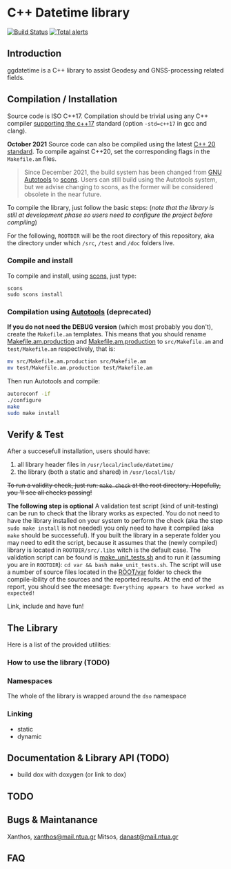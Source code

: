 # C++ Datetime library

[![Build Status](https://travis-ci.com/xanthospap/ggdatetime.svg?branch=master)](https://travis-ci.com/xanthospap/ggdatetime)
[![Total alerts](https://img.shields.io/lgtm/alerts/g/xanthospap/ggdatetime.svg?logo=lgtm&logoWidth=18)](https://lgtm.com/projects/g/xanthospap/ggdatetime/alerts/)

## Introduction

ggdatetime is a C++ library to assist Geodesy and GNSS-processing related
fields.

## Compilation / Installation

Source code is ISO C++17. Compilation should be trivial using any C++ compiler
[supporting the c++17](https://en.wikipedia.org/wiki/C%2B%2B17#Compiler_support) 
standard (option `-std=c++17` in gcc and clang).

**October 2021** Source code can also be compiled using the latest 
[C++ 20 standard](https://en.cppreference.com/w/cpp/20). To compile against
C++20, set the corresponding flags in the `Makefile.am` files.

> Since December 2021, the build system has been changed from [GNU Autotools](https://www.gnu.org/software/automake/manual/html_node/Autotools-Introduction.html)
> to [scons](https://scons.org/). Users can still build using the Autotools system, but
> we advise changing to scons, as the former will be considered obsolete in the near
> future. 

To compile the library, just follow the basic steps: (*note that the library is still at development phase so users need to configure the project before compiling*)

For the following, `ROOTDIR` will be the root directory of this repository,
aka the directory under which `/src`, `/test` and `/doc` folders live.

### Compile and install
To compile and install, using [scons](https://scons.org/), just type:
```
scons
sudo scons install
```

### Compilation using [Autotools](https://www.gnu.org/software/automake/manual/html_node/Autotools-Introduction.html) __(deprecated)__

**If you do not need the DEBUG version** (which most probably you don't), create the `Makefile.am` templates. This means that you
should rename [Makefile.am.production](src/Makefile.am.production) and [Makefile.am.production](test/Makefile.am.production) to
`src/Makefile.am` and `test/Makefile.am` respectively, that is:

```bash
mv src/Makefile.am.production src/Makefile.am
mv test/Makefile.am.production test/Makefile.am
```

Then run Autotools and compile:

```bash
autoreconf -if
./configure
make
sudo make install
```

## Verify & Test

After a succesefull installation, users should have:

1. all library header files in `/usr/local/include/datetime/`
2. the library (both a static and shared) in `/usr/local/lib/`

~~To run a validity check, just run: `make check` at the root directory. Hopefully, 
you 'll see all checks passing!~~

**__The following step is optional__**
A validation test script (kind of unit-testing) can be run to check that the library 
works as expected. You do not need to have the library installed on your system to 
perform the check (aka the step `sudo make install` is not needed) you only need to 
have it compiled (aka `make` should be successeful). If you built the library in 
a seperate folder you may need to edit the script, because it assumes that the 
(newly compiled) library is located in `ROOTDIR/src/.libs` witch is the default case.
The validation script can be found is [make_unit_tests.sh](https://github.com/xanthospap/ggdatetime/blob/master/var/make_unit_tests.sh) 
and to run it (assuming you are in `ROOTDIR`):
`cd var && bash make_unit_tests.sh`. The script will use a number of source files 
located in the [ROOT/var](https://github.com/xanthospap/ggdatetime/blob/master/var/) folder 
to check the compile-ibility of the sources and the reported results. At the end 
of the report, you should see the meesage: `Everything appears to have worked as expected!`

Link, include and have fun!

## The Library

Here is a list of the provided utilities:

### How to use the library (TODO)

### Namespaces

The whole of the library is wrapped around the `dso` namespace

### Linking

- static
- dynamic

## Documentation & Library API (TODO)

- build dox with doxygen (or link to dox)

## TODO

## Bugs & Maintanance
Xanthos, xanthos@mail.ntua.gr
Mitsos, danast@mail.ntua.gr


## FAQ
